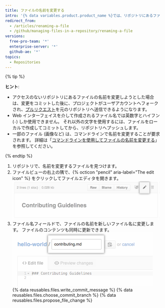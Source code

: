 ```yaml
---
title: ファイルの名前を変更する
intro: '{% data variables.product.product_name %}では、リポジトリにあるファイルの名前を直接変更できます。 ファイルの名前を変更することで、[ファイルを新しい場所に移動する](/articles/moving-a-file-to-a-new-location)機会も得られます。'
redirect_from:
  - /articles/renaming-a-file
  - /github/managing-files-in-a-repository/renaming-a-file
versions:
  free-pro-team: '*'
  enterprise-server: '*'
  github-ae: '*'
topics:
  - Repositories
---
```

{% tip %}

**ヒント**:

- アクセスのないリポジトリにあるファイルの名前を変更しようとした場合は、変更をコミットした後に、プロジェクトがユーザアカウントへフォークされ、[プルリクエスト](/articles/about-pull-requests)を元のリポジトリへ送信できるようになります。
- Web インターフェイスを介して作成されるファイル名では英数字とハイフン (`-`) しか使用できません。 それ以外の文字を使用するには、ファイルをローカルで作成してコミットしてから、リポジトリへプッシュします。
- 一部のファイル (画像など) は、コマンドラインで名前を変更することが要求されます。 詳細は「[コマンドラインを使用してファイルの名前を変更する](/articles/renaming-a-file-using-the-command-line)」を参照してください。

{% endtip %}

1. リポジトリで、名前を変更するファイルを見つけます。
2. ファイルビューの右上の隅で、{% octicon "pencil" aria-label="The edit icon" %} をクリックしてファイルエディタを開きます。 ![ファイル編集アイコン](/assets/images/help/repository/edit-file-icon.png)
3. ファイル名フィールドで、ファイルの名前を新しいファイル名に変更します。 ファイルのコンテンツも同時に更新できます。 ![ファイル名を編集する](/assets/images/help/repository/changing-file-name.png)
{% data reusables.files.write_commit_message %}
{% data reusables.files.choose_commit_branch %}
{% data reusables.files.propose_file_change %}
